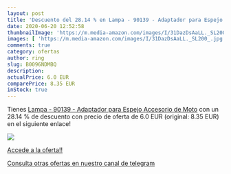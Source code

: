 ```yaml
---
layout: post
title: 'Descuento del 28.14 % en Lampa - 90139 - Adaptador para Espejo  A'
date: 2020-06-20 12:52:58
thumbnailImage: 'https://m.media-amazon.com/images/I/31DazDsAaLL._SL200_.jpg'
images: [ 'https://m.media-amazon.com/images/I/31DazDsAaLL._SL200_.jpg' ]
comments: true
category: ofertas
author: ring
slug: B0096NDMBQ
description:
actualPrice: 6.0 EUR
comparePrice: 8.35 EUR
inStock: true
---
```


Tienes [Lampa - 90139 - Adaptador para Espejo  Accesorio de Moto](https://www.amazon.com/dp/B0096NDMBQ/?tag=redken08-20) con un 28.14 % de descuento con precio de oferta de 6.0 EUR (original: 8.35 EUR) en el siguiente enlace!

[![](https://m.media-amazon.com/images/I/31DazDsAaLL._SL200_.jpg)](https://www.amazon.com/dp/B0096NDMBQ/?tag=redken08-20)

[Accede a la oferta!!](https://www.amazon.com/dp/B0096NDMBQ/?tag=redken08-20)

[Consulta otras ofertas en nuestro canal de telegram](https://t.me/s/ofertas25)
